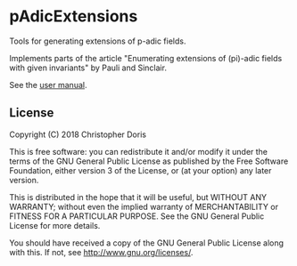 # pAdicExtensions
Tools for generating extensions of p-adic fields.

Implements parts of the article "Enumerating extensions of (pi)-adic fields with given invariants" by Pauli and Sinclair.

See the [user manual](https://cjdoris.github.io/pAdicExtensions).


## License

Copyright (C) 2018 Christopher Doris

This is free software: you can redistribute it and/or modify
it under the terms of the GNU General Public License as published by
the Free Software Foundation, either version 3 of the License, or
(at your option) any later version.

This is distributed in the hope that it will be useful,
but WITHOUT ANY WARRANTY; without even the implied warranty of
MERCHANTABILITY or FITNESS FOR A PARTICULAR PURPOSE.  See the
GNU General Public License for more details.

You should have received a copy of the GNU General Public License
along with this.  If not, see http://www.gnu.org/licenses/.
